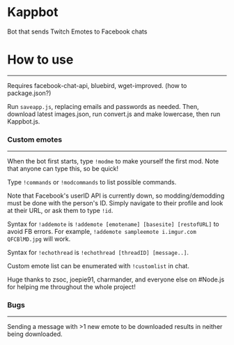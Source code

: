 # Kappbot
Bot that sends Twitch Emotes to Facebook chats

# How to use
-----
Requires facebook-chat-api, bluebird, wget-improved. (how to package.json?)

Run `saveapp.js`, replacing emails and passwords as needed. Then, download latest images.json, run convert.js and make lowercase, then run Kappbot.js.

### Custom emotes
-----
When the bot first starts, type `!modme` to make yourself the first mod. Note that anyone can type this, so be quick!

Type `!commands` or `!modcommands` to list possible commands.

Note that Facebook's userID API is currently down, so modding/demodding must be done with the person's ID. Simply navigate to their profile and look at their URL, or ask them to type `!id`.

Syntax for `!addemote` is `!addemote [emotename] [basesite] [restofURL]` to avoid FB errors. For example, `!addemote sampleemote i.imgur.com QFCBlMD.jpg` will work.

Syntax for `!echothread` is `!echothread [threadID] [message..]`. 

Custom emote list can be enumerated with `!customlist` in chat.

Huge thanks to zsoc, joepie91, charmander, and everyone else on #Node.js for helping me throughout the whole project!

### Bugs
-----
Sending a message with >1 new emote to be downloaded results in neither being downloaded.
